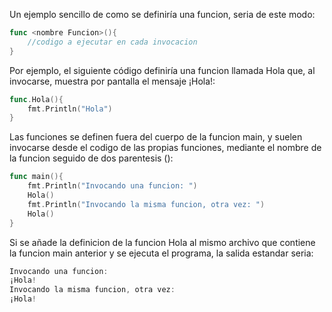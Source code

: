Un ejemplo sencillo de como se definiría una funcion, seria de este modo: 
```go
func <nombre Funcion>(){
    //codigo a ejecutar en cada invocacion
}
```
Por ejemplo, el siguiente código definiría una funcion llamada Hola que, al invocarse, muestra por pantalla el mensaje ¡Hola!:
```go
func.Hola(){
    fmt.Println("Hola")
}
```
Las funciones se definen fuera del cuerpo de la funcion main, y suelen invocarse desde el codigo de las propias funciones, mediante el nombre de la funcion seguido de dos parentesis ():
```go
func main(){
    fmt.Println("Invocando una funcion: ")
    Hola()
    fmt.Println("Invocando la misma funcion, otra vez: ")
    Hola()
}
```
Si se añade la definicion de la funcion Hola al mismo archivo que contiene la funcion main anterior y se ejecuta el programa, la salida estandar seria:
```go
Invocando una funcion:
¡Hola!
Invocando la misma funcion, otra vez:
¡Hola!
```